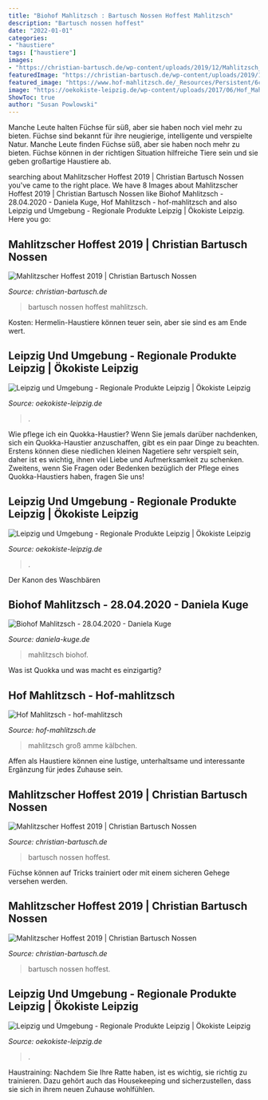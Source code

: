 ```yaml
---
title: "Biohof Mahlitzsch : Bartusch Nossen Hoffest Mahlitzsch"
description: "Bartusch nossen hoffest"
date: "2022-01-01"
categories:
- "haustiere"
tags: ["haustiere"]
images:
- "https://christian-bartusch.de/wp-content/uploads/2019/12/Mahlitzsch_Musiker_1200px.jpg"
featuredImage: "https://christian-bartusch.de/wp-content/uploads/2019/12/Mahlitzsch_Strohballen_Kinder_1200px.jpg"
featured_image: "https://www.hof-mahlitzsch.de/_Resources/Persistent/6c07c08115b7fbfec09ab96dc46d3f7e149d0533/mahlitzsch142-979x600.jpg"
image: "https://oekokiste-leipzig.de/wp-content/uploads/2017/06/Hof_Mahlitzsch_Team.jpg"
ShowToc: true
author: "Susan Powlowski"
---
```



Manche Leute halten Füchse für süß, aber sie haben noch viel mehr zu bieten.
Füchse sind bekannt für ihre neugierige, intelligente und verspielte Natur. Manche Leute finden Füchse süß, aber sie haben noch mehr zu bieten. Füchse können in der richtigen Situation hilfreiche Tiere sein und sie geben großartige Haustiere ab.

	

		
searching about Mahlitzscher Hoffest 2019 | Christian Bartusch Nossen you've came to the right place. We have 8 Images about Mahlitzscher Hoffest 2019 | Christian Bartusch Nossen like Biohof Mahlitzsch - 28.04.2020 - Daniela Kuge, Hof Mahlitzsch - hof-mahlitzsch and also Leipzig und Umgebung - Regionale Produkte Leipzig | Ökokiste Leipzig. Here you go:
		
    
## Mahlitzscher Hoffest 2019 | Christian Bartusch Nossen

<img loading=lazy src="https://christian-bartusch.de/wp-content/uploads/2019/12/Mahlitzsch_Hofansicht_1200px.jpg" onerror="this.onerror=null;this.src='https://tse4.mm.bing.net/th?id=OIP.ypbewNLZ57ubbllXFv4yDQHaEs&amp;pid=15.1';" alt="Mahlitzscher Hoffest 2019 | Christian Bartusch Nossen">

_Source: christian-bartusch.de_

>bartusch nossen hoffest mahlitzsch. 

	

Kosten: Hermelin-Haustiere können teuer sein, aber sie sind es am Ende wert.

    
## Leipzig Und Umgebung - Regionale Produkte Leipzig | Ökokiste Leipzig

<img loading=lazy src="https://oekokiste-leipzig.de/wp-content/uploads/2017/06/Hof_Mahlitzsch_Team.jpg" onerror="this.onerror=null;this.src='https://tse2.mm.bing.net/th?id=OIP._6IhCV2INe7AQTi1N-S0LAHaFz&amp;pid=15.1';" alt="Leipzig und Umgebung - Regionale Produkte Leipzig | Ökokiste Leipzig">

_Source: oekokiste-leipzig.de_

>. 

	

Wie pflege ich ein Quokka-Haustier?
Wenn Sie jemals darüber nachdenken, sich ein Quokka-Haustier anzuschaffen, gibt es ein paar Dinge zu beachten. Erstens können diese niedlichen kleinen Nagetiere sehr verspielt sein, daher ist es wichtig, ihnen viel Liebe und Aufmerksamkeit zu schenken. Zweitens, wenn Sie Fragen oder Bedenken bezüglich der Pflege eines Quokka-Haustiers haben, fragen Sie uns!

    
## Leipzig Und Umgebung - Regionale Produkte Leipzig | Ökokiste Leipzig

<img loading=lazy src="https://oekokiste-leipzig.de/wp-content/uploads/2019/11/Salanova-Burtsch.jpg" onerror="this.onerror=null;this.src='https://tse3.mm.bing.net/th?id=OIP.kLc0Ur4F-thSMtNm6bxl2wHaFh&amp;pid=15.1';" alt="Leipzig und Umgebung - Regionale Produkte Leipzig | Ökokiste Leipzig">

_Source: oekokiste-leipzig.de_

>. 

	

Der Kanon des Waschbären

    
## Biohof Mahlitzsch - 28.04.2020 - Daniela Kuge

<img loading=lazy src="https://www.cdu-sachsen.de/assets/portal/danielaKuge/Events/Biohof-Mahlitzsch/_1536x863_crop_center-center_45_line/Demter2.jpg" onerror="this.onerror=null;this.src='https://tse1.mm.bing.net/th?id=OIP.sG9NJ7i2HaR3Vh5uwqVeuwHaEK&amp;pid=15.1';" alt="Biohof Mahlitzsch - 28.04.2020 - Daniela Kuge">

_Source: daniela-kuge.de_

>mahlitzsch biohof. 

	

Was ist Quokka und was macht es einzigartig?

    
## Hof Mahlitzsch - Hof-mahlitzsch

<img loading=lazy src="https://www.hof-mahlitzsch.de/_Resources/Persistent/6c07c08115b7fbfec09ab96dc46d3f7e149d0533/mahlitzsch142-979x600.jpg" onerror="this.onerror=null;this.src='https://tse1.mm.bing.net/th?id=OIP.bZUMPCYufClMzHpkV-UzUwHaEi&amp;pid=15.1';" alt="Hof Mahlitzsch - hof-mahlitzsch">

_Source: hof-mahlitzsch.de_

>mahlitzsch groß amme kälbchen. 

	

Affen als Haustiere können eine lustige, unterhaltsame und interessante Ergänzung für jedes Zuhause sein.

    
## Mahlitzscher Hoffest 2019 | Christian Bartusch Nossen

<img loading=lazy src="https://christian-bartusch.de/wp-content/uploads/2019/12/Mahlitzsch_Strohballen_Kinder_1200px.jpg" onerror="this.onerror=null;this.src='https://tse1.mm.bing.net/th?id=OIP.MCmQ4l4NTdJqRJOh48tPQAHaEe&amp;pid=15.1';" alt="Mahlitzscher Hoffest 2019 | Christian Bartusch Nossen">

_Source: christian-bartusch.de_

>bartusch nossen hoffest. 

	

Füchse können auf Tricks trainiert oder mit einem sicheren Gehege versehen werden.

    
## Mahlitzscher Hoffest 2019 | Christian Bartusch Nossen

<img loading=lazy src="https://christian-bartusch.de/wp-content/uploads/2019/12/Mahlitzsch_Musiker_1200px.jpg" onerror="this.onerror=null;this.src='https://tse2.mm.bing.net/th?id=OIP.h9PR1L-ZLpRURfDQsK2fuwHaJO&amp;pid=15.1';" alt="Mahlitzscher Hoffest 2019 | Christian Bartusch Nossen">

_Source: christian-bartusch.de_

>bartusch nossen hoffest. 

	



    
## Leipzig Und Umgebung - Regionale Produkte Leipzig | Ökokiste Leipzig

<img loading=lazy src="https://oekokiste-leipzig.de/wp-content/uploads/2019/11/IMG_0596.jpg" onerror="this.onerror=null;this.src='https://tse4.mm.bing.net/th?id=OIP.5rRn4k_UUFlFQr49weaF7gHaFj&amp;pid=15.1';" alt="Leipzig und Umgebung - Regionale Produkte Leipzig | Ökokiste Leipzig">

_Source: oekokiste-leipzig.de_

>. 

	

Haustraining: Nachdem Sie Ihre Ratte haben, ist es wichtig, sie richtig zu trainieren. Dazu gehört auch das Housekeeping und sicherzustellen, dass sie sich in ihrem neuen Zuhause wohlfühlen.

